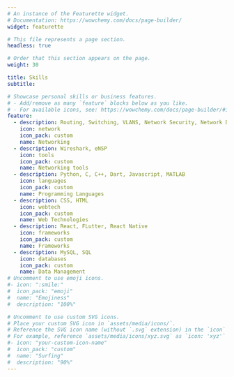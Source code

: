 ```yaml
---
# An instance of the Featurette widget.
# Documentation: https://wowchemy.com/docs/page-builder/
widget: featurette

# This file represents a page section.
headless: true

# Order that this section appears on the page.
weight: 30

title: Skills
subtitle:

# Showcase personal skills or business features.
# - Add/remove as many `feature` blocks below as you like.
# - For available icons, see: https://wowchemy.com/docs/page-builder/#icons
feature:
  - description: Routing, Switching, VLANS, Network Security, Network Design, ACL Management, Network Access Control
    icon: network
    icon_pack: custom
    name: Networking
  - description: Wireshark, eNSP
    icon: tools
    icon_pack: custom
    name: Networking tools
  - description: Python, C, C++, Dart, Javascript, MATLAB
    icon: languages
    icon_pack: custom
    name: Programming Languages
  - description: CSS, HTML
    icon: webtech
    icon_pack: custom
    name: Web Technologies
  - description: React, FLutter, React Native
    icon: frameworks
    icon_pack: custom
    name: Frameworks
  - description: MySQL, SQL
    icon: databases
    icon_pack: custom
    name: Data Management
# Uncomment to use emoji icons.
#- icon: ":smile:"
#  icon_pack: "emoji"
#  name: "Emojiness"
#  description: "100%"

# Uncomment to use custom SVG icons.
# Place your custom SVG icon in `assets/media/icons/`.
# Reference the SVG icon name (without `.svg` extension) in the `icon` field.
# For example, reference `assets/media/icons/xyz.svg` as `icon: 'xyz'`
#- icon: "your-custom-icon-name"
#  icon_pack: "custom"
#  name: "Surfing"
#  description: "90%"
---
```

